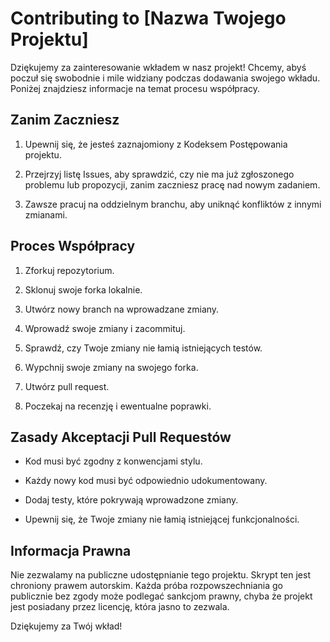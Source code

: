 # Contributing to [Nazwa Twojego Projektu]

Dziękujemy za zainteresowanie wkładem w nasz projekt! Chcemy, abyś poczuł się swobodnie i mile widziany podczas dodawania swojego wkładu. Poniżej znajdziesz informacje na temat procesu współpracy.

## Zanim Zaczniesz

1. Upewnij się, że jesteś zaznajomiony z Kodeksem Postępowania projektu.

2. Przejrzyj listę Issues, aby sprawdzić, czy nie ma już zgłoszonego problemu lub propozycji, zanim zaczniesz pracę nad nowym zadaniem.

3. Zawsze pracuj na oddzielnym branchu, aby uniknąć konfliktów z innymi zmianami.

## Proces Współpracy

1. Zforkuj repozytorium.

2. Sklonuj swoje forka lokalnie.

3. Utwórz nowy branch na wprowadzane zmiany.

4. Wprowadź swoje zmiany i zacommituj.

5. Sprawdź, czy Twoje zmiany nie łamią istniejących testów.

6. Wypchnij swoje zmiany na swojego forka.

7. Utwórz pull request.

8. Poczekaj na recenzję i ewentualne poprawki.

## Zasady Akceptacji Pull Requestów

- Kod musi być zgodny z konwencjami stylu.

- Każdy nowy kod musi być odpowiednio udokumentowany.

- Dodaj testy, które pokrywają wprowadzone zmiany.

- Upewnij się, że Twoje zmiany nie łamią istniejącej funkcjonalności.

## Informacja Prawna

Nie zezwalamy na publiczne udostępnianie tego projektu. Skrypt ten jest chroniony prawem autorskim. Każda próba rozpowszechniania go publicznie bez zgody może podlegać sankcjom prawny, chyba że projekt jest posiadany przez licencję, która jasno to zezwala.

Dziękujemy za Twój wkład!
